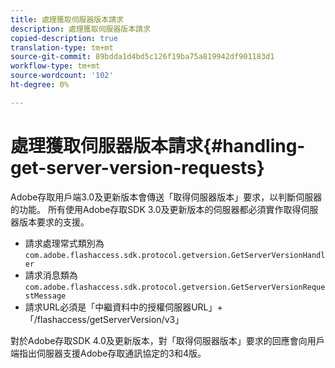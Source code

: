 ```yaml
---
title: 處理獲取伺服器版本請求
description: 處理獲取伺服器版本請求
copied-description: true
translation-type: tm+mt
source-git-commit: 89bdda1d4bd5c126f19ba75a819942df901183d1
workflow-type: tm+mt
source-wordcount: '102'
ht-degree: 0%

---
```



# 處理獲取伺服器版本請求{#handling-get-server-version-requests}

Adobe存取用戶端3.0及更新版本會傳送「取得伺服器版本」要求，以判斷伺服器的功能。 所有使用Adobe存取SDK 3.0及更新版本的伺服器都必須實作取得伺服器版本要求的支援。

* 請求處理常式類別為`com.adobe.flashaccess.sdk.protocol.getversion.GetServerVersionHandler`
* 請求消息類為`com.adobe.flashaccess.sdk.protocol.getversion.GetServerVersionRequestMessage`
* 請求URL必須是「中繼資料中的授權伺服器URL」+「/flashaccess/getServerVersion/v3」

對於Adobe存取SDK 4.0及更新版本，對「取得伺服器版本」要求的回應會向用戶端指出伺服器支援Adobe存取通訊協定的3和4版。

